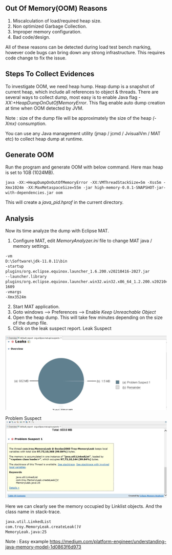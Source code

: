 ## Out Of Memory(OOM) Reasons
1) Miscalculation of load/required heap size.
2) Non optimized Garbage Collection.
3) Improper memory configuration.
4) Bad code/design.

All of these reasons can be detected during load test bench marking, however code bugs can bring down any strong infrastructure. This requires code change to fix the issue.

## Steps To Collect Evidences
To investigate OOM, we need heap hump. Heap dump is a snapshot of current heap, which include all references to object & threads.
There are several ways to collect dump, most easy is to enable Java flag _-XX:+HeapDumpOnOutOfMemoryError_. This flag enable auto dump creation at time when OOM detected by JVM. 

Note : size of the dump file will be approximately the size of the heap _(-Xmx)_ consumption. 

You can use any Java management utility (jmap / jcmd / JvisualVm / MAT etc) to collect heap dump at runtime.

## Generate OOM
Run the program and generate OOM with below command. Here max heap is set to 1GB (1024MB).
```
java -XX:+HeapDumpOnOutOfMemoryError -XX:VMThreadStackSize=5m -Xss5m -Xmx1024m -XX:MaxMetaspaceSize=55m -jar high-memory-0.0.1-SNAPSHOT-jar-with-dependencies.jar oom
```
This will create a _java_pid<xxxxx>.hprof_ in the current directory.

## Analysis
Now its time analyze the dump with Eclipse MAT. 
1) Configure MAT, edit _MemoryAnalyzer.ini_ file to change MAT java / memory settings.
```
-vm
D:\Software\jdk-11.0.11\bin
-startup
plugins/org.eclipse.equinox.launcher_1.6.200.v20210416-2027.jar
--launcher.library
plugins/org.eclipse.equinox.launcher.win32.win32.x86_64_1.2.200.v20210429-1609
-vmargs
-Xmx3524m
```
2) Start MAT application.
3) Goto windows --> Preferences --> Enable _Keep Unreachable Object_
4) Open the heap dump. This will take few minutes depending on the size of the dump file.
5) Click on the leak suspect report.
Leak Suspect
<picture>
  <img alt="Leak Suspect" src="../doc/Oom-Leak-Suspect.JPG">
</picture>
  
  
Problem Suspect
<picture>
  <img alt="Problem Suspect" src="../doc/Oom-Problem-Suspect.JPG">
</picture>

Here we can clearly see the memory occupied by Linklist objects. And the class name in stack-trace.
```
java.util.LinkedList
com.troy.MemoryLeak.createLeak()V
MemoryLeak.java:25
```

Note : Easy example https://medium.com/platform-engineer/understanding-java-memory-model-1d0863f6d973
